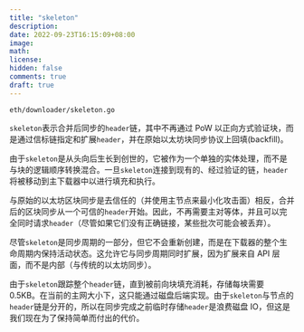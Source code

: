 ```yaml
---
title: "skeleton"
description:
date: 2022-09-23T16:15:09+08:00
image:
math:
license:
hidden: false
comments: true
draft: true
---
```


`eth/downloader/skeleton.go`

`skeleton`表示合并后同步的`header`链，其中不再通过 PoW 以正向方式验证块，而是通过信标链指定和扩展`header`，并在原始以太坊块同步协议上回填(backfill)。

由于`skeleton`是从头向后生长到创世的，它被作为一个单独的实体处理，而不是与块的逻辑顺序转换混合。一旦`skeleton`连接到现有的、经过验证的链，`header`将被移动到主下载器中以进行填充和执行。

与原始的以太坊区块同步是去信任的（并使用主节点来最小化攻击面）相反，合并后的区块同步从一个可信的`header`开始。因此，不再需要主对等体，并且可以完全同时请求`header`（尽管如果它们没有正确链接，某些批次可能会被丢弃）。

尽管`skeleton`是同步周期的一部分，但它不会重新创建，而是在下载器的整个生命周期内保持活动状态。这允许它与同步周期同时扩展，因为扩展来自 API 层面，而不是内部（与传统的以太坊同步）。

由于`skeleton`跟踪整个`header`链，直到被前向块填充消耗，存储每块需要 0.5KB。在当前的主网大小下，这只能通过磁盘后端实现。由于`skeleton`与节点的`header`链是分开的，所以在同步完成之前临时存储`header`是浪费磁盘 IO，但这是我们现在为了保持简单而付出的代价。
